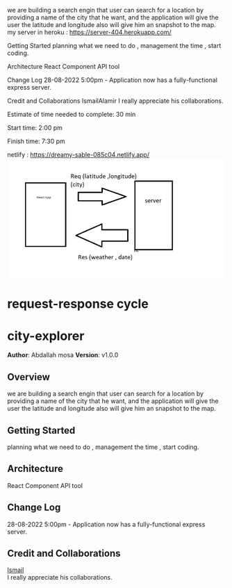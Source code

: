 we are building a search engin that user can search for a location by providing a name of the city that he want, and the application will give the user the latitude and longitude also will give him an snapshot to the map.
my server in heroku  :  https://server-404.herokuapp.com/

Getting Started
planning what we need to do , management the time , start coding.

Architecture
React Component API tool

Change Log
28-08-2022 5:00pm - Application now has a fully-functional express server.

Credit and Collaborations
IsmailAlamir
I really appreciate his collaborations.

Estimate of time needed to complete: 30 min

Start time: 2:00 pm

Finish time: 7:30 pm

netlify : https://dreamy-sable-085c04.netlify.app/ 
![lab7 cycle](lab7.png)

# request-response cycle
# city-explorer
**Author**: Abdallah mosa
**Version**: v1.0.0
## Overview
we are building a search engin that user can search for a location by providing a name of the city that he want, and the application will give the user the latitude and longitude also will give him an snapshot to the map.
## Getting Started
 planning what we need to do ,
 management the time ,
 start coding.
## Architecture
React Component
API tool
## Change Log
28-08-2022 5:00pm - Application now has a fully-functional express server.
## Credit and Collaborations
[Ismail ](https://github.com/IsmailAlamir)
<br> I really appreciate his collaborations.
